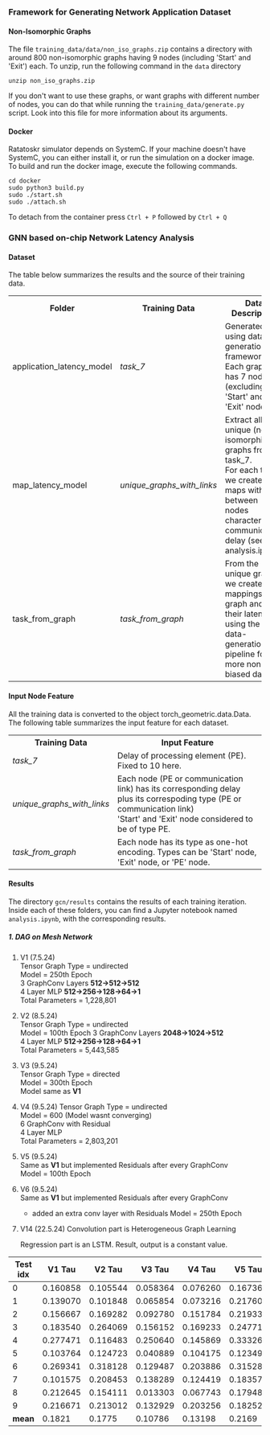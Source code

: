 ### Framework for Generating Network Application Dataset 

#### Non-Isomorphic Graphs 
The file `training_data/data/non_iso_graphs.zip` contains a directory with around 800
non-isomorphic graphs having 9 nodes (including 'Start' and 'Exit') each. To unzip, run the 
following command in the `data` directory 
```
unzip non_iso_graphs.zip
```
If you don't want to use these graphs, or want graphs with different number of 
nodes, you can do that while running the `training_data/generate.py` script. 
Look into this file for more information about its arguments. 

#### Docker  
Ratatoskr simulator depends on SystemC. If your machine doesn't have SystemC, you can either install it, or run the simulation on a docker image. To build and run the docker image, execute the following commands. 

```
cd docker
sudo python3 build.py
sudo ./start.sh
sudo ./attach.sh
```

To detach from the container press `Ctrl + P` followed by `Ctrl + Q`

### GNN based on-chip Network Latency Analysis
#### Dataset 
The table below summarizes the results and the source of their training data.  
<table>
<tr>
    <th>Folder</th>
    <th>Training Data</th>
    <th>Data Description</th>
</tr>
<tr>
    <td>application_latency_model</td>
    <td><i>task_7</i></td>
    <td>Generated using data-generation framework.  <br>
        Each graph has 7 nodes (excluding 'Start' and 'Exit' node).
    </td>
</tr>
<tr>
    <td>map_latency_model</td>
    <td><i>unique_graphs_with_links</i></td>
    <td>Extract all the unique (non-isomorphic) graphs from task_7. <br>
        For each task, we create 200 maps with links between nodes characterizing communication delay (see analysis.ipynb)
    </td>
</tr>
<tr>
    <td>task_from_graph</td>
    <td><i>task_from_graph</i></td>
    <td>From the unique graph, we create 100 mappings per graph 
        and find their latencies using the data-generation pipeline 
        for a more non-biased dataset.
    </td>
</tr>
</table>

#### Input Node Feature
All the training data is converted to the object torch_geometric.data.Data. 
The following table summarizes the input feature for each dataset. 
<table>
<tr>
    <th>Training Data</th>
    <th>Input Feature</th>
</tr>
<tr>
    <td><i>task_7</i></td>
    <td>Delay of processing element (PE). Fixed to 10 here.</td>
</tr>
<tr>
    <td><i>unique_graphs_with_links</i></td>
    <td>Each node (PE or communication link) has its corresponding delay plus its correspoding type (PE or communication link) <br>
    'Start' and 'Exit' node considered to be of type PE. 
    </td>
</tr>
<tr>
    <td><i>task_from_graph</i></td>
    <td>Each node has its type as one-hot encoding. Types can be 'Start' node, 'Exit' node, or 'PE' node. </td>
</tr>
</table>


#### Results
The directory `gcn/results` contains the results of each training iteration. Inside each of these folders, you can find a Jupyter notebook named `analysis.ipynb`, with the corresponding results.


##### 1. DAG on Mesh Network  
1. V1 (7.5.24)  
    Tensor Graph Type = undirected  
    Model = 250th Epoch   
    3 GraphConv Layers **512->512->512**   
    4 Layer MLP **512->256->128->64->1**  
    Total Parameters = 1,228,801  

2. V2 (8.5.24)  
    Tensor Graph Type = undirected  
    Model = 100th Epoch 
    3 GraphConv Layers **2048->1024->512**   
    4 Layer MLP **512->256->128->64->1**  
    Total Parameters = 5,443,585  

3. V3 (9.5.24)  
    Tensor Graph Type = directed  
    Model = 300th Epoch  
    Model same as **V1**  

4. V4 (9.5.24)
    Tensor Graph Type = undirected  
    Model = 600 (Model wasnt converging)   
    6 GraphConv with Residual   
    4 Layer MLP   
    Total Parameters = 2,803,201

5. V5 (9.5.24)  
    Same as **V1** but implemented Residuals after every GraphConv  
    Model = 100th Epoch 

6. V6 (9.5.24)  
    Same as **V1** but implemented Residuals after every GraphConv  
    + added an extra conv layer with Residuals 
    Model = 250th Epoch 

7. V14 (22.5.24)
    Convolution part is 
    Heterogeneous Graph Learning

    Regression part is an LSTM. 
    Result, output is a constant value. 


| Test idx | V1 Tau | V2 Tau    | V3 Tau    |  V4 Tau    |  V5 Tau    |  V5 Tau    |  
| - | ------------- | --------- | --------- |  --------- |  --------- |  --------- |
| 0	|   0.160858    | 0.105544  | 0.058364  |  0.076260  |  0.167365  |  0.107984  |
| 1	|   0.139070    | 0.101848  | 0.065854  |  0.073216  |  0.217603  |  0.125163  |
| 2	|   0.156667    | 0.169282  | 0.092780  |  0.151784  |  0.219334  |  0.160737  |
| 3	|   0.183540    | 0.264069  | 0.156152  |  0.169233  |  0.247718  |  0.233410  |
| 4	|   0.277471    | 0.116483  | 0.250640  |  0.145869  |  0.333264  |  0.195273  |
| 5	|   0.103764    | 0.124723  | 0.040889  |  0.104175  |  0.123490  |  0.149790  |
| 6	|   0.269341    | 0.318128  | 0.129487  |  0.203886  |  0.315282  |  0.259178  |
| 7	|   0.101575    | 0.208453  | 0.138289  |  0.124419  |  0.183570  |  0.217428  |
| 8	|   0.212645    | 0.154111  | 0.013303  |  0.067743  |  0.179489  |  0.125868  |
| 9	|   0.216671    | 0.213012  | 0.132929  |  0.203256  |  0.182524  |  0.253257  |
| **mean**| 0.1821  | 0.1775    | 0.10786   |  0.13198   |  0.2169    |  0.1828    |
